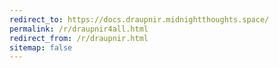 ```yaml
---
redirect_to: https://docs.draupnir.midnightthoughts.space/
permalink: /r/draupnir4all.html
redirect_from: /r/draupnir.html
sitemap: false
---
```

